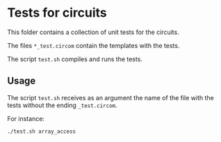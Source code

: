 # Tests for circuits

This folder contains a collection of unit tests for the circuits.

The files `*_test.circom` contain the templates with the tests.

The script `test.sh` compiles and runs the tests.

## Usage

The script `test.sh` receives as an argument the name of the file with the tests without the ending `_test.circom`.

For instance:

```
./test.sh array_access
```